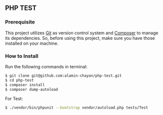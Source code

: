 ## PHP TEST

### Prerequisite
This project utilizes <a href="https://git-scm.com/book/en/v2/Getting-Started-Installing-Git">Git</a> as version control system and
<a href="https://getcomposer.org/">Composer</a> to manage its dependencies. So, before using this project, make sure you have those installed on your machine.

### How to Install

Run the following commands in terminal: 

```bash
$ git clone git@github.com:alamin-chayan/php-test.git
$ cd php-test
$ composer install
$ composer dump-autoload
```

For Test:

```bash
$ ./vendor/bin/phpunit --bootstrap vendor/autoload.php tests/Test
```